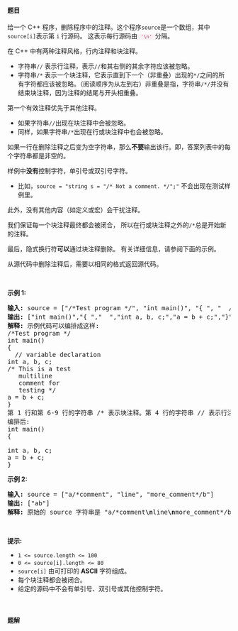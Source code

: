 #### 题目
<p>给一个 C++ 程序，删除程序中的注释。这个程序<code>source</code>是一个数组，其中<code>source[i]</code>表示第&nbsp;<code>i</code>&nbsp;行源码。&nbsp;这表示每行源码由<font color="#c7254e"><font face="Menlo, Monaco, Consolas, Courier New, monospace"><span style="font-size:12.6px"><span style="background-color:#f9f2f4"> <code>'\n'&nbsp;</code></span></span></font></font>分隔。</p>

<p>在 C++ 中有两种注释风格，行内注释和块注释。</p>

<ul>
	<li>字符串<code>//</code> 表示行注释，表示<code>//</code>和其右侧的其余字符应该被忽略。</li>
	<li>字符串<code>/*</code> 表示一个块注释，它表示直到下一个（非重叠）出现的<code>*/</code>之间的所有字符都应该被忽略。（阅读顺序为从左到右）非重叠是指，字符串<code>/*/</code>并没有结束块注释，因为注释的结尾与开头相重叠。</li>
</ul>

<p>第一个有效注释优先于其他注释。</p>

<ul>
	<li>如果字符串<code>//</code>出现在块注释中会被忽略。</li>
	<li>同样，如果字符串<code>/*</code>出现在行或块注释中也会被忽略。</li>
</ul>

<p>如果一行在删除注释之后变为空字符串，那么<strong>不要</strong>输出该行。即，答案列表中的每个字符串都是非空的。</p>

<p>样例中<strong>没有</strong>控制字符，单引号或双引号字符。</p>

<ul>
	<li>比如，<code>source = "string s = "/* Not a comment. */";"</code> 不会出现在测试样例里。</li>
</ul>

<p>此外，没有其他内容（如定义或宏）会干扰注释。</p>

<p>我们保证每一个块注释最终都会被闭合， 所以在行或块注释之外的<code>/*</code>总是开始新的注释。</p>

<p>最后，隐式换行符<strong>可以</strong>通过块注释删除。 有关详细信息，请参阅下面的示例。</p>

<p>从源代码中删除注释后，需要以相同的格式返回源代码。</p>

<p>&nbsp;</p>

<p><strong>示例&nbsp;1:</strong></p>

<pre>
<strong>输入:</strong> source = ["/*Test program */", "int main()", "{ ", "  // variable declaration ", "int a, b, c;", "/* This is a test", "   multiline  ", "   comment for ", "   testing */", "a = b + c;", "}"]
<strong>输出:</strong> ["int main()","{ ","  ","int a, b, c;","a = b + c;","}"]
<strong>解释:</strong> 示例代码可以编排成这样:
/*Test program */
int main()
{ 
  // variable declaration 
int a, b, c;
/* This is a test
   multiline  
   comment for 
   testing */
a = b + c;
}
第 1 行和第 6-9 行的字符串 /* 表示块注释。第 4 行的字符串 // 表示行注释。
编排后: 
int main()
{ 
  
int a, b, c;
a = b + c;
}</pre>

<p><strong>示例 2:</strong></p>

<pre>
<strong>输入:</strong> source = ["a/*comment", "line", "more_comment*/b"]
<strong>输出:</strong> ["ab"]
<strong>解释:</strong> 原始的 source 字符串是 "a/*comment<strong>\n</strong>line<strong>\n</strong>more_comment*/b", 其中我们用粗体显示了换行符。删除注释后，隐含的换行符被删除，留下字符串 "ab" 用换行符分隔成数组时就是 ["ab"].
</pre>

<p>&nbsp;</p>

<p><strong>提示:</strong></p>

<ul>
	<li><code>1 &lt;= source.length &lt;= 100</code></li>
	<li><code>0 &lt;= source[i].length &lt;= 80</code></li>
	<li><code>source[i]</code>&nbsp;由可打印的 <strong>ASCII</strong> 字符组成。</li>
	<li>每个块注释都会被闭合。</li>
	<li>给定的源码中不会有单引号、双引号或其他控制字符。</li>
</ul>
<span style="display:block"><span style="height:0px"><span style="position:absolute"><span style="top:0px"><span style="left:-9999px"><span style="opacity:0"><span style="overflow:hidden">&nbsp;</span></span></span></span></span></span>​​​​​​</span>

 #### 题解